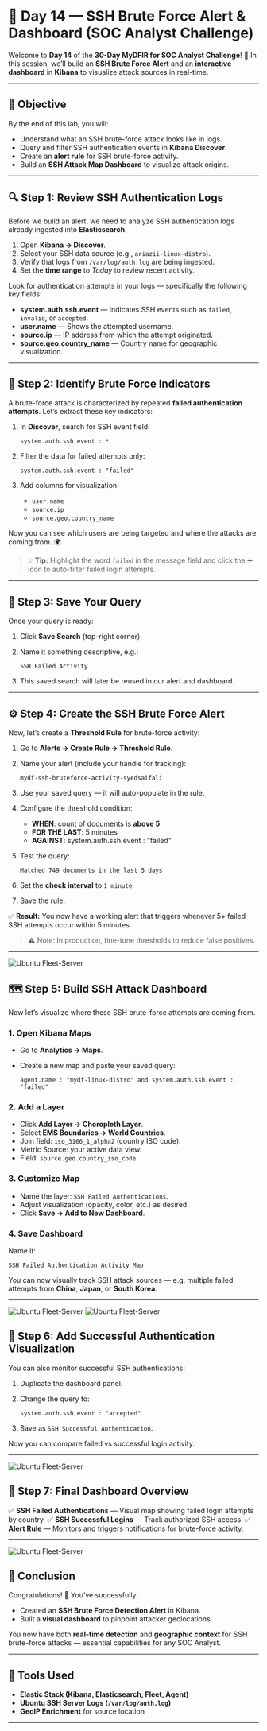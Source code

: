 # 🚨 Day 14 — SSH Brute Force Alert & Dashboard (SOC Analyst Challenge)

Welcome to **Day 14** of the **30-Day MyDFIR for SOC Analyst Challenge**! 🎯
In this session, we’ll build an **SSH Brute Force Alert** and an **interactive dashboard** in **Kibana** to visualize attack sources in real-time.

---

## 🧩 Objective

By the end of this lab, you will:

- Understand what an SSH brute-force attack looks like in logs.
- Query and filter SSH authentication events in **Kibana Discover**.
- Create an **alert rule** for SSH brute-force activity.
- Build an **SSH Attack Map Dashboard** to visualize attack origins.

---

## 🔍 Step 1: Review SSH Authentication Logs

Before we build an alert, we need to analyze SSH authentication logs already ingested into **Elasticsearch**.

1. Open **Kibana → Discover**.
2. Select your SSH data source (e.g., `ariazii-linux-distro`).
3. Verify that logs from `/var/log/auth.log` are being ingested.
4. Set the **time range** to _Today_ to review recent activity.

Look for authentication attempts in your logs — specifically the following key fields:

- **system.auth.ssh.event** — Indicates SSH events such as `failed`, `invalid`, or `accepted`.
- **user.name** — Shows the attempted username.
- **source.ip** — IP address from which the attempt originated.
- **source.geo.country_name** — Country name for geographic visualization.

---

## 🧠 Step 2: Identify Brute Force Indicators

A brute-force attack is characterized by repeated **failed authentication attempts**.
Let’s extract these key indicators:

1. In **Discover**, search for SSH event field:

   ```kql
   system.auth.ssh.event : *
   ```

2. Filter the data for failed attempts only:

   ```kql
   system.auth.ssh.event : "failed"
   ```

3. Add columns for visualization:

   - `user.name`
   - `source.ip`
   - `source.geo.country_name`

Now you can see which users are being targeted and where the attacks are coming from. 🌍

> 💡 **Tip:** Highlight the word `failed` in the message field and click the ➕ icon to auto-filter failed login attempts.

---

## 🧾 Step 3: Save Your Query

Once your query is ready:

1. Click **Save Search** (top-right corner).
2. Name it something descriptive, e.g.:

   ```text
   SSH Failed Activity
   ```

3. This saved search will later be reused in our alert and dashboard.

---

## ⚙️ Step 4: Create the SSH Brute Force Alert

Now, let’s create a **Threshold Rule** for brute-force activity:

1. Go to **Alerts → Create Rule → Threshold Rule**.
2. Name your alert (include your handle for tracking):

   ```text
   mydf-ssh-bruteforce-activity-syedsaifali
   ```

3. Use your saved query — it will auto-populate in the rule.
4. Configure the threshold condition:

   - **WHEN**: count of documents is **above 5**
   - **FOR THE LAST**: 5 minutes
   - **AGAINST**: system.auth.ssh.event : "failed"

5. Test the query:

   ```
   Matched 749 documents in the last 5 days
   ```

6. Set the **check interval** to `1 minute`.
7. Save the rule.

✅ **Result:** You now have a working alert that triggers whenever 5+ failed SSH attempts occur within 5 minutes.

> ⚠️ Note: In production, fine-tune thresholds to reduce false positives.

---

![Ubuntu Fleet-Server](../images/14-ssh-bruteforce-alerts.png)

## 🗺️ Step 5: Build SSH Attack Dashboard

Now let’s visualize where these SSH brute-force attempts are coming from.

### 1. Open Kibana Maps

- Go to **Analytics → Maps**.
- Create a new map and paste your saved query:

  ```kql
  agent.name : "mydf-linux-distro" and system.auth.ssh.event : "failed"
  ```

### 2. Add a Layer

- Click **Add Layer → Choropleth Layer**.
- Select **EMS Boundaries → World Countries**.
- Join field: `iso_3166_1_alpha2` (country ISO code).
- Metric Source: your active data view.
- Field: `source.geo.country_iso_code`

### 3. Customize Map

- Name the layer: `SSH Failed Authentications`.
- Adjust visualization (opacity, color, etc.) as desired.
- Click **Save → Add to New Dashboard**.

### 4. Save Dashboard

Name it:

```text
SSH Failed Authentication Activity Map
```

You can now visually track SSH attack sources — e.g. multiple failed attempts from **China**, **Japan**, or **South Korea**.

---

![Ubuntu Fleet-Server](../images/14-ssh-bruteforce-dashboard.png)
![Ubuntu Fleet-Server](../images/14-ssh-bruteforce-dashboard1.png)

## 🧮 Step 6: Add Successful Authentication Visualization

You can also monitor successful SSH authentications:

1. Duplicate the dashboard panel.
2. Change the query to:

   ```kql
   system.auth.ssh.event : "accepted"
   ```

3. Save as `SSH Successful Authentication`.

Now you can compare failed vs successful login activity.

---

![Ubuntu Fleet-Server](../images/14-ssh-bruteforce-dashboard-success.png)

## 🎯 Step 7: Final Dashboard Overview

✅ **SSH Failed Authentications** — Visual map showing failed login attempts by country.
✅ **SSH Successful Logins** — Track authorized SSH access.
✅ **Alert Rule** — Monitors and triggers notifications for brute-force activity.

---

![Ubuntu Fleet-Server](../images/14-ssh-bruteforce-dashboard-success.png)

## 🧩 Conclusion

Congratulations! 🎉 You’ve successfully:

- Created an **SSH Brute Force Detection Alert** in Kibana.
- Built a **visual dashboard** to pinpoint attacker geolocations.

You now have both **real-time detection** and **geographic context** for SSH brute-force attacks — essential capabilities for any SOC Analyst.

---

## 🧰 Tools Used

- **Elastic Stack (Kibana, Elasticsearch, Fleet, Agent)**
- **Ubuntu SSH Server Logs (`/var/log/auth.log`)**
- **GeoIP Enrichment** for source location

---
